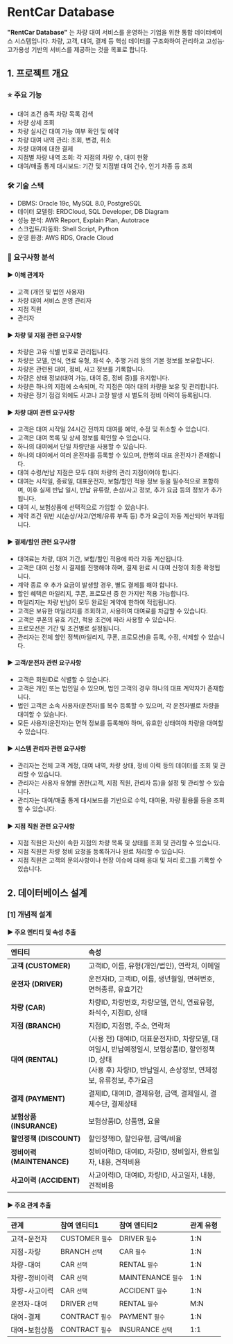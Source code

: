 # RentCar Database

**"RentCar Database"** 는 차량 대여 서비스를 운영하는 기업을 위한 통합 데이터베이스 시스템입니다.
차량, 고객, 대여, 결제 등 핵심 데이터를 구조화하여 관리하고 고성능·고가용성 기반의 서비스를 제공하는 것을 목표로 합니다.

## 1. 프로젝트 개요

### ⭐️ 주요 기능
- 대여 조건 충족 차량 목록 검색
- 차량 상세 조회
- 차량 실시간 대여 가능 여부 확인 및 예약
- 차량 대여 내역 관리: 조회, 변경, 취소
- 차량 대여에 대한 결제
- 지점별 차량 내역 조회: 각 지점의 차량 수, 대여 현황
- 대여/매출 통계 대시보드: 기간 및 지점별 대여 건수, 인기 차종 등 조회

### 🛠️ 기술 스택
- DBMS: Oracle 19c, MySQL 8.0, PostgreSQL
- 데이터 모델링: ERDCloud, SQL Developer, DB Diagram
- 성능 분석: AWR Report, Explain Plan, Autotrace
- 스크립트/자동화: Shell Script, Python
- 운영 환경: AWS RDS, Oracle Cloud

### 📑 요구사항 분석
#### ▶︎ 이해 관계자
- 고객 (개인 및 법인 사용자)
- 차량 대여 서비스 운영 관리자
- 지점 직원
- 관리자

#### ▶︎ 차량 및 지점 관련 요구사항
- 차량은 고유 식별 번호로 관리됩니다.
- 차량은 모델, 연식, 연료 유형, 좌석 수, 주행 거리 등의 기본 정보를 보유합니다.
- 차량은 관련된 대여, 정비, 사고 정보를 기록합니다.
- 차량은 상태 정보(대여 가능, 대여 중, 정비 중)를 유지합니다.
- 차량은 하나의 지점에 소속되며, 각 지점은 여러 대의 차량을 보유 및 관리합니다.
- 차량은 정기 점검 외에도 사고나 고장 발생 시 별도의 정비 이력이 등록됩니다.

#### ▶︎ 차량 대여 관련 요구사항
- 고객은 대여 시작일 24시간 전까지 대여를 예약, 수정 및 취소할 수 있습니다.
- 고객은 대여 목록 및 상세 정보를 확인할 수 있습니다.
- 하나의 대여에서 단일 차량만을 사용할 수 있습니다.
- 하나의 대여에서 여러 운전자를 등록할 수 있으며, 한명의 대표 운전자가 존재합니다.
- 대여 수령/반납 지점은 모두 대여 차량의 관리 지점이어야 합니다.
- 대여는 시작일, 종료일, 대표운전자, 보험/할인 적용 정보 등을 필수적으로 포함하며, 이후 실제 반납 일시, 반납 유류량, 손상/사고 정보, 추가 요금 등의 정보가 추가됩니다.
- 대여 시, 보험상품에 선택적으로 가입할 수 있습니다.
- 계약 조건 위반 시(손상/사고/연체/유류 부족 등) 추가 요금이 자동 계산되어 부과됩니다.

#### ▶︎ 결제/할인 관련 요구사항
- 대여료는 차량, 대여 기간, 보험/할인 적용에 따라 자동 계산됩니다.
- 고객은 대여 신청 시 결제를 진행해야 하며, 결제 완료 시 대여 신청이 최종 확정됩니다.
- 계약 종료 후 추가 요금이 발생할 경우, 별도 결제를 해야 합니다.
- 할인 혜택은 마일리지, 쿠폰, 프로모션 중 한 가지만 적용 가능합니다.
- 마일리지는 차량 반납이 모두 완료된 계약에 한하여 적립됩니다.
- 고객은 보유한 마일리지를 조회하고, 사용하여 대여료를 차감할 수 있습니다.
- 고객은 쿠폰의 유효 기간, 적용 조건에 따라 사용할 수 있습니다.
- 프로모션은 기간 및 조건별로 설정됩니다.
- 관리자는 전체 할인 정책(마일리지, 쿠폰, 프로모션)을 등록, 수정, 삭제할 수 있습니다.

#### ▶︎ 고객/운전자 관련 요구사항
- 고객은 회원ID로 식별할 수 있습니다.
- 고객은 개인 또는 법인일 수 있으며, 법인 고객의 경우 하나의 대표 계약자가 존재합니다.
- 법인 고객은 소속 사용자(운전자)를 복수 등록할 수 있으며, 각 운전자별로 차량을 대여할 수 있습니다.
- 모든 사용자(운전자)는 면허 정보를 등록해야 하며, 유효한 상태여야 차량을 대여할 수 있습니다.

#### ▶︎ 시스템 관리자 관련 요구사항
- 관리자는 전체 고객 계정, 대여 내역, 차량 상태, 정비 이력 등의 데이터를 조회 및 관리할 수 있습니다.
- 관리자는 사용자 유형별 권한(고객, 지점 직원, 관리자 등)을 설정 및 관리할 수 있습니다.
- 관리자는 대여/매출 통계 대시보드를 기반으로 수익, 대여율, 차량 활용률 등을 조회할 수 있습니다.

#### ▶︎ 지점 직원 관련 요구사항
- 지점 직원은 자신이 속한 지점의 차량 목록 및 상태를 조회 및 관리할 수 있습니다.
- 지점 직원은 차량 정비 요청을 등록하거나 완료 처리할 수 있습니다.
- 지점 직원은 고객의 문의사항이나 현장 이슈에 대해 응대 및 처리 로그를 기록할 수 있습니다.


## 2. 데이터베이스 설계
### [1] 개념적 설계

#### ▶︎ 주요 엔티티 및 속성 추출
|엔티티|속성|
|:---|:---|
|**고객 (CUSTOMER)**|고객ID, 이름, 유형(개인/법인), 연락처, 이메일|
|**운전자 (DRIVER)**|운전자ID, 고객ID, 이름, 생년월일, 면허번호, 면허종류, 유효기간|
|**차량 (CAR)**|차량ID, 차량번호, 차량모델, 연식, 연료유형, 좌석수, 지점ID, 상태|
|**지점 (BRANCH)**|지점ID, 지점명, 주소, 연락처|
|**대여 (RENTAL)**|(사용 전) 대여ID, 대표운전자ID, 차량모델, 대여일시, 반납예정일시, 보험상품ID, 할인정책ID, 상태<br/>(사용 후) 차량ID, 반납일시, 손상정보, 연체정보, 유류정보, 추가요금|
|**결제 (PAYMENT)**|결제ID, 대여ID, 결제유형, 금액, 결제일시, 결제수단, 결제상태|
|**보험상품 (INSURANCE)**|보험상품ID, 상품명, 요율|
|**할인정책 (DISCOUNT)**|할인정책ID, 할인유형, 금액/비율|
|**정비이력 (MAINTENANCE)**|정비이력ID, 대여ID, 차량ID, 정비일자, 완료일자, 내용, 견적비용|
|**사고이력 (ACCIDENT)**|사고이력ID, 대여ID, 차량ID, 사고일자, 내용, 견적비용|

#### ▶︎ 주요 관계 추출
|관계|참여 엔티티1|참여 엔티티2|관계 유형|
|:---|:---|:---|:---|
|고객-운전자|CUSTOMER `필수`|DRIVER `필수`|1:N|
|지점-차량|BRANCH `선택`|CAR `필수`|1:N|
|차량-대여|CAR `선택`|RENTAL `필수`|1:N|
|차량-정비이력|CAR `선택`|MAINTENANCE `필수`|1:N|
|차량-사고이력|CAR `선택`|ACCIDENT `필수`|1:N|
|운전자-대여|DRIVER `선택`|RENTAL `필수`|M:N|
|대여-결제|CONTRACT `필수`|PAYMENT `필수`|1:N|
|대여-보험상품|CONTRACT `필수`|INSURANCE `선택`|1:1|
